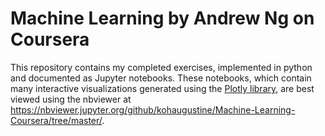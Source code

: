 # Machine Learning by Andrew Ng on Coursera
This repository contains my completed exercises, implemented in python and documented as Jupyter notebooks. These notebooks, which 
contain many interactive visualizations generated using the [Plotly library](https://plot.ly/), are 
best viewed using the nbviewer at https://nbviewer.jupyter.org/github/kohaugustine/Machine-Learning-Coursera/tree/master/.

